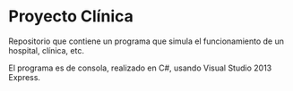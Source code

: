 # Proyecto Clínica

Repositorio que contiene un programa que simula el funcionamiento de un hospital, clínica, etc.

El programa es de consola, realizado en C#, usando Visual Studio 2013 Express.
